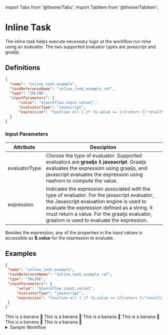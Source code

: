 import Tabs from '@theme/Tabs';
import TabItem from '@theme/TabItem';

# Inline Task

The inline task helps execute necessary logic at the workflow run-time using an evaluator. The two supported evaluator types are javascript and graaljs.

## Definitions
```json
{
  "name": "inline_task_example",
  "taskReferenceName": "inline_task_example_ref",
  "type": "INLINE",
  "inputParameters": {
      "value": "${workflow.input.value}",
      "evaluatorType": "javascript",
      "expression": "function e() { if ($.value == 1){return {\"result\": true}} else { return {\"result\": false}}} e();"
  }
}
```

### Input Parameters

| Attribute | Desciption |
| --------- | ---------- |
| evaluatorType | Choose the type of evaluator. Supported evaluators are **graaljs** & **javascript**. Graaljs evaluates the expression using graaljs, and javascript evaluates the expression using nashorn to compute the value. |
| expression | Indicates the expression associated with the type of evaluator. For the javascript evaluator, the Javascript evaluation engine is used to evaluate the expression defined as a string. It must return a value. For the graaljs evaluator, graalvm is used to evaluate the expression. |

Besides the expression, any of the properties in the input values is accessible as **$.value** for the expression to evaluate.

## Examples

<Tabs>
<TabItem value="UI" label="UI">
</TabItem>
 <TabItem value="JSON" lable="JSON">

 ```json
{
  "name": "inline_task_example",
  "taskReferenceName": "inline_task_example_ref",
  "type": "INLINE",
  "inputParameters": {
      "value": "${workflow.input.value}",
      "evaluatorType": "javascript",
      "expression": "function e() { if ($.value == 1){return {\"result\": true}} else { return {\"result\": false}}} e();"
  }
}
```

</TabItem>
<TabItem value="Java" label="Java">
This is a banana 🍌
</TabItem>
<TabItem value="Python" label="Python">
  This is a banana 🍌
</TabItem>
<TabItem value="Golang" label="Golang">
    This is a banana 🍌
</TabItem>
<TabItem value="CSharp" label="CSharp">
  This is a banana 🍌
</TabItem>
<TabItem value="clojure" label="Clojure">
    This is a banana 🍌
</TabItem>
<TabItem value="Javascript" label="Javascript">
    This is a banana 🍌
</TabItem>
</Tabs>

<details><summary>Sample Workflow</summary>
<p>
Add Examples
</p>
</details>